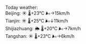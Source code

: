 Today weather:  
Beijing: ☀️   🌡️+23°C 🌬️→15km/h  
Tianjin: ☀️   🌡️+25°C 🌬️↓11km/h  
Shijiazhuang: 🌦   🌡️+20°C 🌬️→7km/h  
Tangshan: ☀️   🌡️+23°C 🌬️→6km/h  
